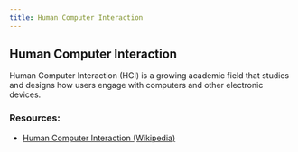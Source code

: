 ```yaml
---
title: Human Computer Interaction
---
```

## Human Computer Interaction

Human Computer Interaction (HCI) is a growing academic field that studies and designs how users engage with computers and other electronic devices.  

### Resources:

- [Human Computer Interaction (Wikipedia)](https://en.wikipedia.org/wiki/Human–computer_interaction)
